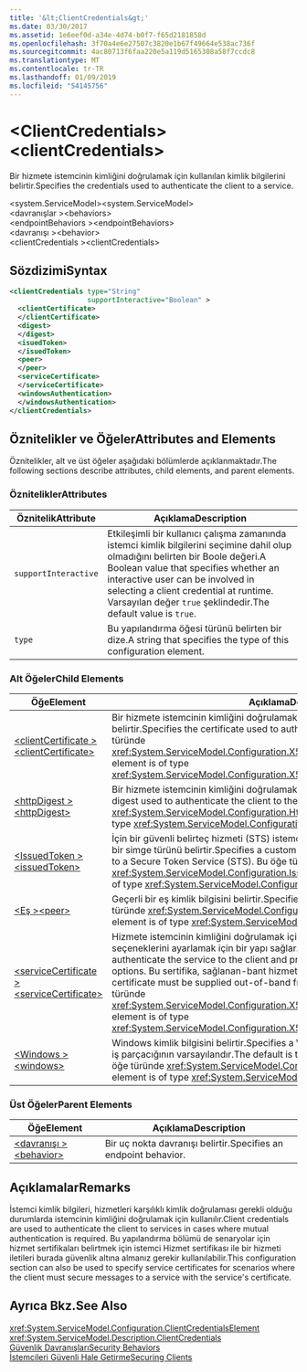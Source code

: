 ```yaml
---
title: '&lt;ClientCredentials&gt;'
ms.date: 03/30/2017
ms.assetid: 1e6eef0d-a34e-4d74-b0f7-f65d2181858d
ms.openlocfilehash: 3f70a4e6e27507c3820e1b67f49664e538ac736f
ms.sourcegitcommit: 4ac80713f6faa220e5a119d5165308a58f7ccdc8
ms.translationtype: MT
ms.contentlocale: tr-TR
ms.lasthandoff: 01/09/2019
ms.locfileid: "54145756"
---
```

# <a name="ltclientcredentialsgt"></a><span data-ttu-id="b8329-102">&lt;ClientCredentials&gt;</span><span class="sxs-lookup"><span data-stu-id="b8329-102">&lt;clientCredentials&gt;</span></span>
<span data-ttu-id="b8329-103">Bir hizmete istemcinin kimliğini doğrulamak için kullanılan kimlik bilgilerini belirtir.</span><span class="sxs-lookup"><span data-stu-id="b8329-103">Specifies the credentials used to authenticate the client to a service.</span></span>  
  
 <span data-ttu-id="b8329-104">\<system.ServiceModel></span><span class="sxs-lookup"><span data-stu-id="b8329-104">\<system.ServiceModel></span></span>  
<span data-ttu-id="b8329-105">\<davranışlar ></span><span class="sxs-lookup"><span data-stu-id="b8329-105">\<behaviors></span></span>  
<span data-ttu-id="b8329-106">\<endpointBehaviors ></span><span class="sxs-lookup"><span data-stu-id="b8329-106">\<endpointBehaviors></span></span>  
<span data-ttu-id="b8329-107">\<davranışı ></span><span class="sxs-lookup"><span data-stu-id="b8329-107">\<behavior></span></span>  
<span data-ttu-id="b8329-108">\<clientCredentials ></span><span class="sxs-lookup"><span data-stu-id="b8329-108">\<clientCredentials></span></span>  
  
## <a name="syntax"></a><span data-ttu-id="b8329-109">Sözdizimi</span><span class="sxs-lookup"><span data-stu-id="b8329-109">Syntax</span></span>  
  
```xml  
<clientCredentials type="String"
                   supportInteractive="Boolean" >
  <clientCertificate>
  </clientCertificate>
  <digest>
  </digest>
  <isuedToken>
  </isuedToken>
  <peer>
  </peer>
  <serviceCertificate>
  </serviceCertificate>
  <windowsAuthentication>
  </windowsAuthentication>
</clientCredentials>
```  
  
## <a name="attributes-and-elements"></a><span data-ttu-id="b8329-110">Öznitelikler ve Öğeler</span><span class="sxs-lookup"><span data-stu-id="b8329-110">Attributes and Elements</span></span>  
 <span data-ttu-id="b8329-111">Öznitelikler, alt ve üst öğeler aşağıdaki bölümlerde açıklanmaktadır.</span><span class="sxs-lookup"><span data-stu-id="b8329-111">The following sections describe attributes, child elements, and parent elements.</span></span>  
  
### <a name="attributes"></a><span data-ttu-id="b8329-112">Öznitelikler</span><span class="sxs-lookup"><span data-stu-id="b8329-112">Attributes</span></span>  
  
|<span data-ttu-id="b8329-113">Öznitelik</span><span class="sxs-lookup"><span data-stu-id="b8329-113">Attribute</span></span>|<span data-ttu-id="b8329-114">Açıklama</span><span class="sxs-lookup"><span data-stu-id="b8329-114">Description</span></span>|  
|---------------|-----------------|  
|`supportInteractive`|<span data-ttu-id="b8329-115">Etkileşimli bir kullanıcı çalışma zamanında istemci kimlik bilgilerini seçimine dahil olup olmadığını belirten bir Boole değeri.</span><span class="sxs-lookup"><span data-stu-id="b8329-115">A Boolean value that specifies whether an interactive user can be involved in selecting a client credential at runtime.</span></span> <span data-ttu-id="b8329-116">Varsayılan değer `true` şeklindedir.</span><span class="sxs-lookup"><span data-stu-id="b8329-116">The default value is `true`.</span></span>|  
|`type`|<span data-ttu-id="b8329-117">Bu yapılandırma öğesi türünü belirten bir dize.</span><span class="sxs-lookup"><span data-stu-id="b8329-117">A string that specifies the type of this configuration element.</span></span>|  
  
### <a name="child-elements"></a><span data-ttu-id="b8329-118">Alt Öğeler</span><span class="sxs-lookup"><span data-stu-id="b8329-118">Child Elements</span></span>  
  
|<span data-ttu-id="b8329-119">Öğe</span><span class="sxs-lookup"><span data-stu-id="b8329-119">Element</span></span>|<span data-ttu-id="b8329-120">Açıklama</span><span class="sxs-lookup"><span data-stu-id="b8329-120">Description</span></span>|  
|-------------|-----------------|  
|[<span data-ttu-id="b8329-121">\<clientCertificate ></span><span class="sxs-lookup"><span data-stu-id="b8329-121">\<clientCertificate></span></span>](../../../../../docs/framework/configure-apps/file-schema/wcf/clientcertificate-of-clientcredentials-element.md)|<span data-ttu-id="b8329-122">Bir hizmete istemcinin kimliğini doğrulamak için kullanılan sertifikanın belirtir.</span><span class="sxs-lookup"><span data-stu-id="b8329-122">Specifies the certificate used to authenticate the client to the service.</span></span> <span data-ttu-id="b8329-123">Bu öğe türünde <xref:System.ServiceModel.Configuration.X509InitiatorCertificateClientElement>.</span><span class="sxs-lookup"><span data-stu-id="b8329-123">This element is of type <xref:System.ServiceModel.Configuration.X509InitiatorCertificateClientElement>.</span></span>|  
|[<span data-ttu-id="b8329-124">\<httpDigest ></span><span class="sxs-lookup"><span data-stu-id="b8329-124">\<httpDigest></span></span>](../../../../../docs/framework/configure-apps/file-schema/wcf/httpdigest-element.md)|<span data-ttu-id="b8329-125">Bir hizmete istemcinin kimliğini doğrulamak için kullanılan bir Özet belirtir.</span><span class="sxs-lookup"><span data-stu-id="b8329-125">Specifies a digest used to authenticate the client to the service.</span></span> <span data-ttu-id="b8329-126">Bu öğe türünde <xref:System.ServiceModel.Configuration.HttpDigestClientElement>.</span><span class="sxs-lookup"><span data-stu-id="b8329-126">This element is of type <xref:System.ServiceModel.Configuration.HttpDigestClientElement>.</span></span>|  
|[<span data-ttu-id="b8329-127">\<IssuedToken ></span><span class="sxs-lookup"><span data-stu-id="b8329-127">\<issuedToken></span></span>](../../../../../docs/framework/configure-apps/file-schema/wcf/issuedtoken.md)|<span data-ttu-id="b8329-128">İçin bir güvenli belirteç hizmeti (STS) istemci kimlik doğrulaması için kullanılan özel bir simge türünü belirtir.</span><span class="sxs-lookup"><span data-stu-id="b8329-128">Specifies a custom token type used to authenticate the client to a Secure Token Service (STS).</span></span> <span data-ttu-id="b8329-129">Bu öğe türünde <xref:System.ServiceModel.Configuration.IssuedTokenClientElement>.</span><span class="sxs-lookup"><span data-stu-id="b8329-129">This element is of type <xref:System.ServiceModel.Configuration.IssuedTokenClientElement>.</span></span>|  
|[<span data-ttu-id="b8329-130">\<Eş ></span><span class="sxs-lookup"><span data-stu-id="b8329-130">\<peer></span></span>](../../../../../docs/framework/configure-apps/file-schema/wcf/peer-of-clientcredentials-element.md)|<span data-ttu-id="b8329-131">Geçerli bir eş kimlik bilgisini belirtir.</span><span class="sxs-lookup"><span data-stu-id="b8329-131">Specifies a current peer credential.</span></span> <span data-ttu-id="b8329-132">Bu öğe türünde <xref:System.ServiceModel.Configuration.PeerCredentialElement>.</span><span class="sxs-lookup"><span data-stu-id="b8329-132">This element is of type <xref:System.ServiceModel.Configuration.PeerCredentialElement>.</span></span>|  
|[<span data-ttu-id="b8329-133">\<serviceCertificate ></span><span class="sxs-lookup"><span data-stu-id="b8329-133">\<serviceCertificate></span></span>](../../../../../docs/framework/configure-apps/file-schema/wcf/servicecertificate-of-clientcredentials-element.md)|<span data-ttu-id="b8329-134">Hizmete istemcinin kimliğini doğrulamak için kullanılan sertifikayı belirtir ve sertifika seçeneklerini ayarlamak için bir yapı sağlar.</span><span class="sxs-lookup"><span data-stu-id="b8329-134">Specifies the certificate used to authenticate the service to the client and provides a structure for setting certificate options.</span></span> <span data-ttu-id="b8329-135">Bu sertifika, sağlanan-bant hizmetinden istemciye olması gerekir.</span><span class="sxs-lookup"><span data-stu-id="b8329-135">This certificate must be supplied out-of-band from the service to the client.</span></span> <span data-ttu-id="b8329-136">Bu öğe türünde <xref:System.ServiceModel.Configuration.X509RecipientCertificateClientElement>.</span><span class="sxs-lookup"><span data-stu-id="b8329-136">This element is of type <xref:System.ServiceModel.Configuration.X509RecipientCertificateClientElement>.</span></span>|  
|[<span data-ttu-id="b8329-137">\<Windows ></span><span class="sxs-lookup"><span data-stu-id="b8329-137">\<windows></span></span>](../../../../../docs/framework/configure-apps/file-schema/wcf/windows-of-clientcredentials-element.md)|<span data-ttu-id="b8329-138">Windows kimlik bilgisini belirtir.</span><span class="sxs-lookup"><span data-stu-id="b8329-138">Specifies a Windows credential.</span></span> <span data-ttu-id="b8329-139">Kimlik bilgisi geçerli iş parçacığının varsayılandır.</span><span class="sxs-lookup"><span data-stu-id="b8329-139">The default is the credential of the current thread.</span></span> <span data-ttu-id="b8329-140">Bu öğe türünde <xref:System.ServiceModel.Configuration.WindowsClientElement>.</span><span class="sxs-lookup"><span data-stu-id="b8329-140">This element is of type <xref:System.ServiceModel.Configuration.WindowsClientElement>.</span></span>|  
  
### <a name="parent-elements"></a><span data-ttu-id="b8329-141">Üst Öğeler</span><span class="sxs-lookup"><span data-stu-id="b8329-141">Parent Elements</span></span>  
  
|<span data-ttu-id="b8329-142">Öğe</span><span class="sxs-lookup"><span data-stu-id="b8329-142">Element</span></span>|<span data-ttu-id="b8329-143">Açıklama</span><span class="sxs-lookup"><span data-stu-id="b8329-143">Description</span></span>|  
|-------------|-----------------|  
|[<span data-ttu-id="b8329-144">\<davranışı ></span><span class="sxs-lookup"><span data-stu-id="b8329-144">\<behavior></span></span>](../../../../../docs/framework/configure-apps/file-schema/wcf/behavior-of-endpointbehaviors.md)|<span data-ttu-id="b8329-145">Bir uç nokta davranışı belirtir.</span><span class="sxs-lookup"><span data-stu-id="b8329-145">Specifies an endpoint behavior.</span></span>|  
  
## <a name="remarks"></a><span data-ttu-id="b8329-146">Açıklamalar</span><span class="sxs-lookup"><span data-stu-id="b8329-146">Remarks</span></span>  
 <span data-ttu-id="b8329-147">İstemci kimlik bilgileri, hizmetleri karşılıklı kimlik doğrulaması gerekli olduğu durumlarda istemcinin kimliğini doğrulamak için kullanılır.</span><span class="sxs-lookup"><span data-stu-id="b8329-147">Client credentials are used to authenticate the client to services in cases where mutual authentication is required.</span></span> <span data-ttu-id="b8329-148">Bu yapılandırma bölümü de senaryolar için hizmet sertifikaları belirtmek için istemci Hizmet sertifikası ile bir hizmeti iletileri burada güvenlik altına almanız gerekir kullanılabilir.</span><span class="sxs-lookup"><span data-stu-id="b8329-148">This configuration section can also be used to specify service certificates for scenarios where the client must secure messages to a service with the service's certificate.</span></span>  
  
## <a name="see-also"></a><span data-ttu-id="b8329-149">Ayrıca Bkz.</span><span class="sxs-lookup"><span data-stu-id="b8329-149">See Also</span></span>  
 <xref:System.ServiceModel.Configuration.ClientCredentialsElement>  
 <xref:System.ServiceModel.Description.ClientCredentials>  
 [<span data-ttu-id="b8329-150">Güvenlik Davranışları</span><span class="sxs-lookup"><span data-stu-id="b8329-150">Security Behaviors</span></span>](../../../../../docs/framework/wcf/feature-details/security-behaviors-in-wcf.md)  
 [<span data-ttu-id="b8329-151">İstemcileri Güvenli Hale Getirme</span><span class="sxs-lookup"><span data-stu-id="b8329-151">Securing Clients</span></span>](../../../../../docs/framework/wcf/securing-clients.md)
